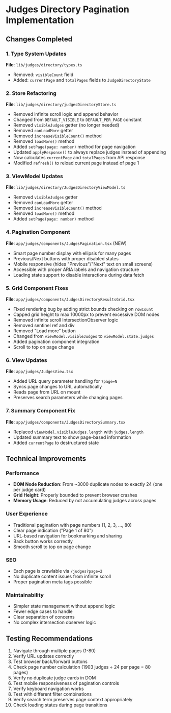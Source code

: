 # Judges Directory Pagination Implementation

## Changes Completed

### 1. Type System Updates

**File**: `lib/judges/directory/types.ts`

- Removed: `visibleCount` field
- Added: `currentPage` and `totalPages` fields to `JudgeDirectoryState`

### 2. Store Refactoring

**File**: `lib/judges/directory/judgesDirectoryStore.ts`

- Removed infinite scroll logic and append behavior
- Changed from `DEFAULT_VISIBLE` to `DEFAULT_PER_PAGE` constant
- Removed `visibleJudges` getter (no longer needed)
- Removed `canLoadMore` getter
- Removed `increaseVisibleCount()` method
- Removed `loadMore()` method
- Added `setPage(page: number)` method for page navigation
- Updated `applyResponse()` to always replace judges instead of appending
- Now calculates `currentPage` and `totalPages` from API response
- Modified `refresh()` to reload current page instead of page 1

### 3. ViewModel Updates

**File**: `lib/judges/directory/JudgesDirectoryViewModel.ts`

- Removed `visibleJudges` getter
- Removed `canLoadMore` getter
- Removed `increaseVisibleCount()` method
- Removed `loadMore()` method
- Added `setPage(page: number)` method

### 4. Pagination Component

**File**: `app/judges/components/JudgesPagination.tsx` (NEW)

- Smart page number display with ellipsis for many pages
- Previous/Next buttons with proper disabled states
- Mobile responsive (hides "Previous"/"Next" text on small screens)
- Accessible with proper ARIA labels and navigation structure
- Loading state support to disable interactions during data fetch

### 5. Grid Component Fixes

**File**: `app/judges/components/JudgesDirectoryResultsGrid.tsx`

- Fixed rendering bug by adding strict bounds checking on `rowCount`
- Capped grid height to max 10000px to prevent excessive DOM nodes
- Removed infinite scroll IntersectionObserver logic
- Removed sentinel ref and div
- Removed "Load more" button
- Changed from `viewModel.visibleJudges` to `viewModel.state.judges`
- Added pagination component integration
- Scroll to top on page change

### 6. View Updates

**File**: `app/judges/JudgesView.tsx`

- Added URL query parameter handling for `?page=N`
- Syncs page changes to URL automatically
- Reads page from URL on mount
- Preserves search parameters while changing pages

### 7. Summary Component Fix

**File**: `app/judges/components/JudgesDirectorySummary.tsx`

- Replaced `viewModel.visibleJudges.length` with `judges.length`
- Updated summary text to show page-based information
- Added `currentPage` to destructured state

## Technical Improvements

### Performance

- **DOM Node Reduction**: From ~3000 duplicate nodes to exactly 24 (one per judge card)
- **Grid Height**: Properly bounded to prevent browser crashes
- **Memory Usage**: Reduced by not accumulating judges across pages

### User Experience

- Traditional pagination with page numbers (1, 2, 3, ..., 80)
- Clear page indication ("Page 1 of 80")
- URL-based navigation for bookmarking and sharing
- Back button works correctly
- Smooth scroll to top on page change

### SEO

- Each page is crawlable via `/judges?page=2`
- No duplicate content issues from infinite scroll
- Proper pagination meta tags possible

### Maintainability

- Simpler state management without append logic
- Fewer edge cases to handle
- Clear separation of concerns
- No complex intersection observer logic

## Testing Recommendations

1. Navigate through multiple pages (1-80)
2. Verify URL updates correctly
3. Test browser back/forward buttons
4. Check page number calculation (1903 judges ÷ 24 per page = 80 pages)
5. Verify no duplicate judge cards in DOM
6. Test mobile responsiveness of pagination controls
7. Verify keyboard navigation works
8. Test with different filter combinations
9. Verify search term preserves page context appropriately
10. Check loading states during page transitions
